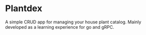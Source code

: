 # Plantdex
A simple CRUD app for managing your house plant catalog.
Mainly developed as a learning experience for go and gRPC.